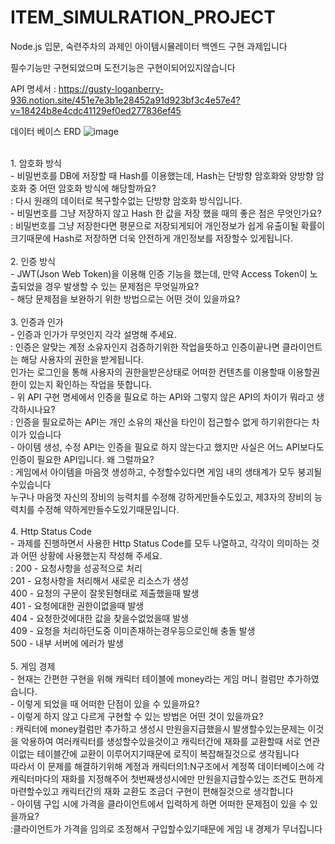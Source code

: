 # ITEM_SIMULRATION_PROJECT

Node.js 입문, 숙련주차의 과제인 아이템시뮬레이터 백엔드 구현 과제입니다

필수기능만 구현되었으며
도전기능은 구현이되어있지않습니다


API 명세서 :
https://gusty-loganberry-936.notion.site/451e7e3b1e28452a91d923bf3c4e57e4?v=18424b8e4cdc41129ef0ed277836ef45

데이터 베이스 ERD
![image](https://github.com/user-attachments/assets/09b91cbe-babd-40dc-9cb3-46791ecb5086)

</br>
1. 암호화 방식</br>
    - 비밀번호를 DB에 저장할 때 Hash를 이용했는데, Hash는 단방향 암호화와 양방향 암호화 중 어떤 암호화 방식에 해당할까요?</br>
      : 다시 원래의 데이터로 복구할수없는 단방향 암호화 방식입니다.</br>
    - 비밀번호를 그냥 저장하지 않고 Hash 한 값을 저장 했을 때의 좋은 점은 무엇인가요?</br>
      : 비밀번호를 그냥 저장한다면 평문으로 저장되게되어 개인정보가 쉽게 유출이될 확률이 크기때문에 Hash로 저장하면 더욱 안전하게
        개인정보를 저장할수 있게됩니다.</br>
        </br>
2. 인증 방식</br>
    - JWT(Json Web Token)을 이용해 인증 기능을 했는데, 만약 Access Token이 노출되었을 경우 발생할 수 있는 문제점은 무엇일까요?</br>
    - 해당 문제점을 보완하기 위한 방법으로는 어떤 것이 있을까요?</br>
    </br>
3. 인증과 인가</br>
    - 인증과 인가가 무엇인지 각각 설명해 주세요.</br>
      : 인증은 알맞는 계정 소유자인지 검증하기위한 작업을뜻하고 인증이끝나면 클라이언트는 해당 사용자의 권한을 받게됩니다.</br>
        인가는 로그인을 통해 사용자의 권한을받은상태로 어떠한 컨텐츠를 이용할때 이용할권한이 있는지 확인하는 작업을 뜻합니다.</br>
    - 위 API 구현 명세에서 인증을 필요로 하는 API와 그렇지 않은 API의 차이가 뭐라고 생각하시나요?</br>
      : 인증을 필요로하는 API는 개인 소유의 재산을 타인이 접근할수 없게 하기위한다는 차이가 있습니다</br>
    - 아이템 생성, 수정 API는 인증을 필요로 하지 않는다고 했지만 사실은 어느 API보다도 인증이 필요한 API입니다. 왜 그럴까요?</br>
      : 게임에서 아이템을 마음껏 생성하고, 수정할수있다면 게임 내의 생태계가 모두 붕괴될수있습니다</br>
        누구나 마음껏 자신의 장비의 능력치를 수정해 강하게만들수도있고, 제3자의 장비의 능력치를 수정해 약하게만들수도있기때문입니다.</br>
        </br>
4. Http Status Code</br>
    - 과제를 진행하면서 사용한 Http Status Code를 모두 나열하고, 각각이 의미하는 것과 어떤 상황에 사용했는지 작성해 주세요.</br>
      : 200 - 요청사항을 성공적으로 처리</br>
        201 - 요청사항을 처리해서 새로운 리소스가 생성</br>
        400 - 요청의 구문이 잘못된형태로 제출했을때 발생</br>
        401 - 요청에대한 권한이없을때 발생</br>
        404 - 요청한것에대한 값을 찾을수없었을때 발생</br>
        409 - 요청을 처리하던도중 이미존재하는경우등으로인해 충돌 발생</br>
        500 - 내부 서버에 에러가 발생</br>
        </br>
5. 게임 경제</br>
    - 현재는 간편한 구현을 위해 캐릭터 테이블에 money라는 게임 머니 컬럼만 추가하였습니다.</br>
        - 이렇게 되었을 때 어떠한 단점이 있을 수 있을까요?</br>
        - 이렇게 하지 않고 다르게 구현할 수 있는 방법은 어떤 것이 있을까요?</br>
        : 캐릭터에 money컬럼만 추가하고 생성시 만원을지급했을시
          발생할수있는문제는 이것을 악용하여 여러캐릭터를 생성할수있을것이고
          캐릭터간에 재화를 교환할때 서로 연관이없는 테이블간에 교환이 이루어지기때문에 로직이 복잡해질것으로 생각됩니다</br>
          따라서 이 문제를 해결하기위해 계정과 캐릭터의1:N구조에서 계정쪽 데이터베이스에 각 캐릭터마다의 재화를 지정해주어
          첫번째생성시에만 만원을지급할수있는 조건도 편하게 마련할수있고
          캐릭터간의 재화 교환도 조금더 구현이 편해질것으로 생각합니다</br>
    - 아이템 구입 시에 가격을 클라이언트에서 입력하게 하면 어떠한 문제점이 있을 수 있을까요?</br>
      :클라이언트가 가격을 임의로 조정해서 구입할수있기때문에 게임 내 경제가 무너집니다</br>
